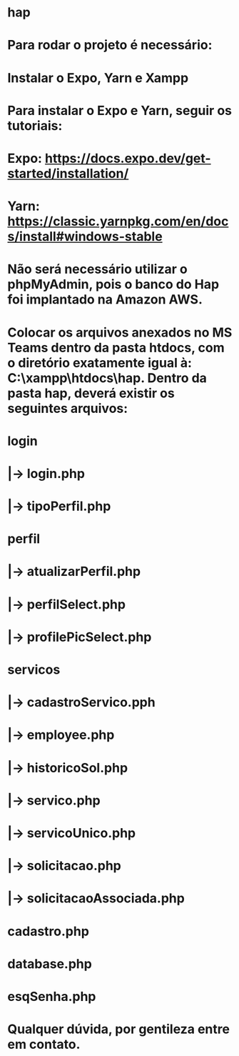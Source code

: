 # hap

# Para rodar o projeto é necessário:
# Instalar o Expo, Yarn e Xampp
# Para instalar o Expo e Yarn, seguir os tutoriais: 
#   Expo: https://docs.expo.dev/get-started/installation/
#   Yarn: https://classic.yarnpkg.com/en/docs/install#windows-stable
# Não será necessário utilizar o phpMyAdmin, pois o banco do Hap foi implantado na Amazon AWS.
# Colocar os arquivos anexados no MS Teams dentro da pasta htdocs, com o diretório exatamente igual à: C:\xampp\htdocs\hap. Dentro da pasta hap, deverá existir os seguintes arquivos:
# login
#   |-> login.php
#   |-> tipoPerfil.php
# perfil
#   |-> atualizarPerfil.php
#   |-> perfilSelect.php
#   |-> profilePicSelect.php
# servicos
#   |-> cadastroServico.pph
#   |-> employee.php
#   |-> historicoSol.php
#   |-> servico.php
#   |-> servicoUnico.php
#   |-> solicitacao.php
#   |-> solicitacaoAssociada.php
# cadastro.php
# database.php
# esqSenha.php
#
#
#
# Qualquer dúvida, por gentileza entre em contato.
